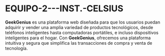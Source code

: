 # EQUIPO-2---INST.-CELSIUS
**GeekGenius** es una plataforma web diseñada para que los usuarios puedan adquirir y vender una amplia variedad de productos tecnológicos, desde teléfonos inteligentes hasta computadoras portátiles, e incluso dispositivos inteligentes para el hogar. Con **GeekGenius**, ofrecemos una plataforma intuitiva y segura que simplifica las transacciones de compra y venta de tecnología.
